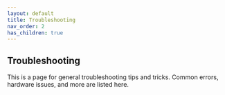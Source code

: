 ```yaml
---
layout: default
title: Troubleshooting
nav_order: 2
has_children: true
---
```



## Troubleshooting

This is a page for general troubleshooting tips and tricks. Common errors, hardware issues, and more are listed here.